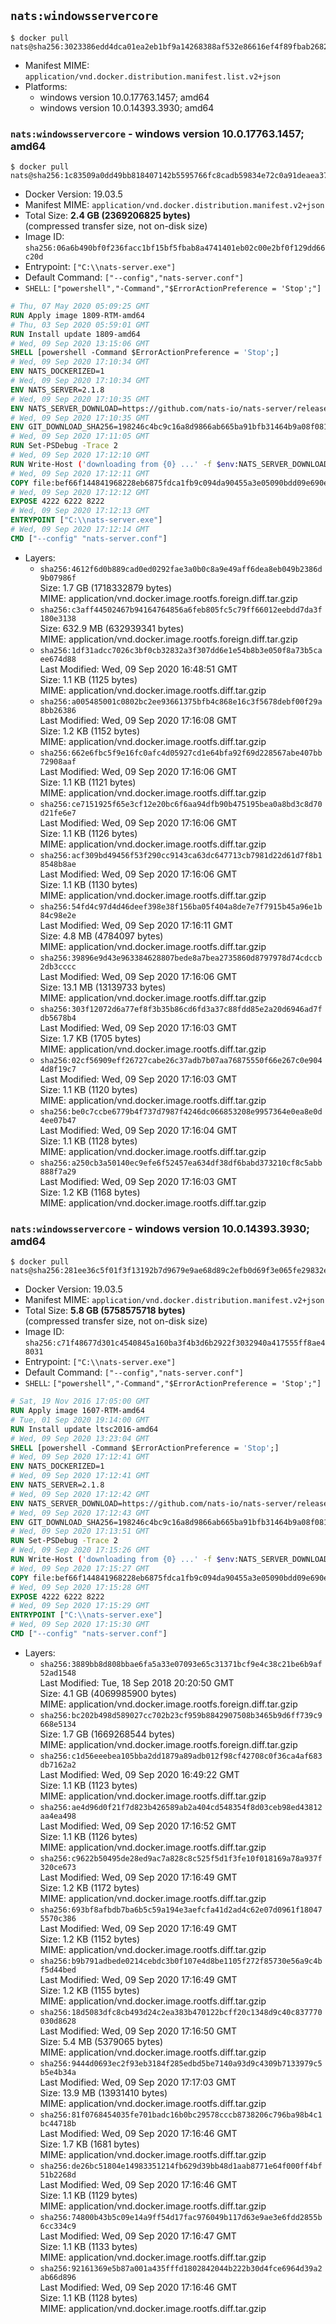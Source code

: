## `nats:windowsservercore`

```console
$ docker pull nats@sha256:3023386edd4dca01ea2eb1bf9a14268388af532e86616ef4f89fbab26823b78a
```

-	Manifest MIME: `application/vnd.docker.distribution.manifest.list.v2+json`
-	Platforms:
	-	windows version 10.0.17763.1457; amd64
	-	windows version 10.0.14393.3930; amd64

### `nats:windowsservercore` - windows version 10.0.17763.1457; amd64

```console
$ docker pull nats@sha256:1c83509a0dd49bb818407142b5595766fc8cadb59834e72c0a91deaea371ff34
```

-	Docker Version: 19.03.5
-	Manifest MIME: `application/vnd.docker.distribution.manifest.v2+json`
-	Total Size: **2.4 GB (2369206825 bytes)**  
	(compressed transfer size, not on-disk size)
-	Image ID: `sha256:06a6b490bf0f236facc1bf15bf5fbab8a4741401eb02c00e2bf0f129dd66c20d`
-	Entrypoint: `["C:\\nats-server.exe"]`
-	Default Command: `["--config","nats-server.conf"]`
-	`SHELL`: `["powershell","-Command","$ErrorActionPreference = 'Stop';"]`

```dockerfile
# Thu, 07 May 2020 05:09:25 GMT
RUN Apply image 1809-RTM-amd64
# Thu, 03 Sep 2020 05:59:01 GMT
RUN Install update 1809-amd64
# Wed, 09 Sep 2020 13:15:06 GMT
SHELL [powershell -Command $ErrorActionPreference = 'Stop';]
# Wed, 09 Sep 2020 17:10:34 GMT
ENV NATS_DOCKERIZED=1
# Wed, 09 Sep 2020 17:10:34 GMT
ENV NATS_SERVER=2.1.8
# Wed, 09 Sep 2020 17:10:35 GMT
ENV NATS_SERVER_DOWNLOAD=https://github.com/nats-io/nats-server/releases/download/v2.1.8/nats-server-v2.1.8-windows-amd64.zip
# Wed, 09 Sep 2020 17:10:35 GMT
ENV GIT_DOWNLOAD_SHA256=198246c4bc9c16a8d9866ab665ba91bfb31464b9a08f08108337b10ed4c23478
# Wed, 09 Sep 2020 17:11:05 GMT
RUN Set-PSDebug -Trace 2
# Wed, 09 Sep 2020 17:12:10 GMT
RUN Write-Host ('downloading from {0} ...' -f $env:NATS_SERVER_DOWNLOAD); 	[Net.ServicePointManager]::SecurityProtocol = [Net.SecurityProtocolType]::Tls12; 	Invoke-WebRequest -Uri $env:NATS_SERVER_DOWNLOAD -OutFile nats.zip; 		Write-Host ('verifying sha256 ({0}) ...' -f $env:GIT_DOWNLOAD_SHA256); 	if ((Get-FileHash nats.zip -Algorithm sha256).Hash -ne $env:GIT_DOWNLOAD_SHA256) { 		Write-Host 'FAILED!'; 		exit 1; 	}; 	Write-Host 'extracting nats.zip'; 	Expand-Archive -Path 'nats.zip' -DestinationPath .; 		Write-Host 'copying binary'; 	Copy-Item nats-server-v*/nats-server.exe -Destination C:\\nats-server.exe; 		Write-Host 'cleaning up'; 	Remove-Item -Force nats.zip; 	Remove-Item -Recurse -Force nats-server-v*; 		Write-Host 'complete.';
# Wed, 09 Sep 2020 17:12:11 GMT
COPY file:bef66f144841968228eb6875fdca1fb9c094da90455a3e05090bdd09e690e7ea in C:\nats-server.conf 
# Wed, 09 Sep 2020 17:12:12 GMT
EXPOSE 4222 6222 8222
# Wed, 09 Sep 2020 17:12:13 GMT
ENTRYPOINT ["C:\\nats-server.exe"]
# Wed, 09 Sep 2020 17:12:14 GMT
CMD ["--config" "nats-server.conf"]
```

-	Layers:
	-	`sha256:4612f6d0b889cad0ed0292fae3a0b0c8a9e49aff6dea8eb049b2386d9b07986f`  
		Size: 1.7 GB (1718332879 bytes)  
		MIME: application/vnd.docker.image.rootfs.foreign.diff.tar.gzip
	-	`sha256:c3aff44502467b94164764856a6feb805fc5c79ff66012eebdd7da3f180e3138`  
		Size: 632.9 MB (632939341 bytes)  
		MIME: application/vnd.docker.image.rootfs.foreign.diff.tar.gzip
	-	`sha256:1df31adcc7026c3bf0cb32832a3f307dd6e1e54b8b3e050f8a73b5caee674d88`  
		Last Modified: Wed, 09 Sep 2020 16:48:51 GMT  
		Size: 1.1 KB (1125 bytes)  
		MIME: application/vnd.docker.image.rootfs.diff.tar.gzip
	-	`sha256:a005485001c0802bc2ee93661375bfb4c868e16c3f5678debf00f29a8bb26386`  
		Last Modified: Wed, 09 Sep 2020 17:16:08 GMT  
		Size: 1.2 KB (1152 bytes)  
		MIME: application/vnd.docker.image.rootfs.diff.tar.gzip
	-	`sha256:662e6fbc5f9e16fc0afc4d05927cd1e64bfa92f69d228567abe407bb72908aaf`  
		Last Modified: Wed, 09 Sep 2020 17:16:06 GMT  
		Size: 1.1 KB (1121 bytes)  
		MIME: application/vnd.docker.image.rootfs.diff.tar.gzip
	-	`sha256:ce7151925f65e3cf12e20bc6f6aa94dfb90b475195bea0a8bd3c8d70d21fe6e7`  
		Last Modified: Wed, 09 Sep 2020 17:16:06 GMT  
		Size: 1.1 KB (1126 bytes)  
		MIME: application/vnd.docker.image.rootfs.diff.tar.gzip
	-	`sha256:acf309bd49456f53f290cc9143ca63dc647713cb7981d22d61d7f8b18548b8ae`  
		Last Modified: Wed, 09 Sep 2020 17:16:06 GMT  
		Size: 1.1 KB (1130 bytes)  
		MIME: application/vnd.docker.image.rootfs.diff.tar.gzip
	-	`sha256:54fd4c97d4d46deef398e38f156ba05f404a8de7e7f7915b45a96e1b84c98e2e`  
		Last Modified: Wed, 09 Sep 2020 17:16:11 GMT  
		Size: 4.8 MB (4784097 bytes)  
		MIME: application/vnd.docker.image.rootfs.diff.tar.gzip
	-	`sha256:39896e9d43e963384628807bede8a7bea2735860d8797978d74cdccb2db3cccc`  
		Last Modified: Wed, 09 Sep 2020 17:16:06 GMT  
		Size: 13.1 MB (13139733 bytes)  
		MIME: application/vnd.docker.image.rootfs.diff.tar.gzip
	-	`sha256:303f12072d6a77ef8f3b35b86cd6fd3a37c88fdd85e2a20d6946ad7fdb5678b4`  
		Last Modified: Wed, 09 Sep 2020 17:16:03 GMT  
		Size: 1.7 KB (1705 bytes)  
		MIME: application/vnd.docker.image.rootfs.diff.tar.gzip
	-	`sha256:02cf56909eff26727cabe26c37adb7b07aa76875550f66e267c0e9044d8f19c7`  
		Last Modified: Wed, 09 Sep 2020 17:16:03 GMT  
		Size: 1.1 KB (1120 bytes)  
		MIME: application/vnd.docker.image.rootfs.diff.tar.gzip
	-	`sha256:be0c7ccbe6779b4f737d7987f4246dc066853208e9957364e0ea8e0d4ee07b47`  
		Last Modified: Wed, 09 Sep 2020 17:16:04 GMT  
		Size: 1.1 KB (1128 bytes)  
		MIME: application/vnd.docker.image.rootfs.diff.tar.gzip
	-	`sha256:a250cb3a50140ec9efe6f52457ea634df38df6babd373210cf8c5abb888f7a29`  
		Last Modified: Wed, 09 Sep 2020 17:16:03 GMT  
		Size: 1.2 KB (1168 bytes)  
		MIME: application/vnd.docker.image.rootfs.diff.tar.gzip

### `nats:windowsservercore` - windows version 10.0.14393.3930; amd64

```console
$ docker pull nats@sha256:281ee36c5f01f3f13192b7d9679e9ae68d89c2efb0d69f3e065fe29832ebc1a7
```

-	Docker Version: 19.03.5
-	Manifest MIME: `application/vnd.docker.distribution.manifest.v2+json`
-	Total Size: **5.8 GB (5758575718 bytes)**  
	(compressed transfer size, not on-disk size)
-	Image ID: `sha256:c71f48677d301c4540845a160ba3f4b3d6b2922f3032940a417555ff8ae48031`
-	Entrypoint: `["C:\\nats-server.exe"]`
-	Default Command: `["--config","nats-server.conf"]`
-	`SHELL`: `["powershell","-Command","$ErrorActionPreference = 'Stop';"]`

```dockerfile
# Sat, 19 Nov 2016 17:05:00 GMT
RUN Apply image 1607-RTM-amd64
# Tue, 01 Sep 2020 19:14:00 GMT
RUN Install update ltsc2016-amd64
# Wed, 09 Sep 2020 13:23:04 GMT
SHELL [powershell -Command $ErrorActionPreference = 'Stop';]
# Wed, 09 Sep 2020 17:12:41 GMT
ENV NATS_DOCKERIZED=1
# Wed, 09 Sep 2020 17:12:41 GMT
ENV NATS_SERVER=2.1.8
# Wed, 09 Sep 2020 17:12:42 GMT
ENV NATS_SERVER_DOWNLOAD=https://github.com/nats-io/nats-server/releases/download/v2.1.8/nats-server-v2.1.8-windows-amd64.zip
# Wed, 09 Sep 2020 17:12:43 GMT
ENV GIT_DOWNLOAD_SHA256=198246c4bc9c16a8d9866ab665ba91bfb31464b9a08f08108337b10ed4c23478
# Wed, 09 Sep 2020 17:13:51 GMT
RUN Set-PSDebug -Trace 2
# Wed, 09 Sep 2020 17:15:26 GMT
RUN Write-Host ('downloading from {0} ...' -f $env:NATS_SERVER_DOWNLOAD); 	[Net.ServicePointManager]::SecurityProtocol = [Net.SecurityProtocolType]::Tls12; 	Invoke-WebRequest -Uri $env:NATS_SERVER_DOWNLOAD -OutFile nats.zip; 		Write-Host ('verifying sha256 ({0}) ...' -f $env:GIT_DOWNLOAD_SHA256); 	if ((Get-FileHash nats.zip -Algorithm sha256).Hash -ne $env:GIT_DOWNLOAD_SHA256) { 		Write-Host 'FAILED!'; 		exit 1; 	}; 	Write-Host 'extracting nats.zip'; 	Expand-Archive -Path 'nats.zip' -DestinationPath .; 		Write-Host 'copying binary'; 	Copy-Item nats-server-v*/nats-server.exe -Destination C:\\nats-server.exe; 		Write-Host 'cleaning up'; 	Remove-Item -Force nats.zip; 	Remove-Item -Recurse -Force nats-server-v*; 		Write-Host 'complete.';
# Wed, 09 Sep 2020 17:15:27 GMT
COPY file:bef66f144841968228eb6875fdca1fb9c094da90455a3e05090bdd09e690e7ea in C:\nats-server.conf 
# Wed, 09 Sep 2020 17:15:28 GMT
EXPOSE 4222 6222 8222
# Wed, 09 Sep 2020 17:15:29 GMT
ENTRYPOINT ["C:\\nats-server.exe"]
# Wed, 09 Sep 2020 17:15:30 GMT
CMD ["--config" "nats-server.conf"]
```

-	Layers:
	-	`sha256:3889bb8d808bbae6fa5a33e07093e65c31371bcf9e4c38c21be6b9af52ad1548`  
		Last Modified: Tue, 18 Sep 2018 20:20:50 GMT  
		Size: 4.1 GB (4069985900 bytes)  
		MIME: application/vnd.docker.image.rootfs.foreign.diff.tar.gzip
	-	`sha256:bc202b498d589027cc702b23cf959b8842907508b3465b9d6ff739c9668e5134`  
		Size: 1.7 GB (1669268544 bytes)  
		MIME: application/vnd.docker.image.rootfs.foreign.diff.tar.gzip
	-	`sha256:c1d56eeebea105bba2dd1879a89adb012f98cf42708c0f36ca4af683db7162a2`  
		Last Modified: Wed, 09 Sep 2020 16:49:22 GMT  
		Size: 1.1 KB (1123 bytes)  
		MIME: application/vnd.docker.image.rootfs.diff.tar.gzip
	-	`sha256:ae4d96d0f21f7d823b426589ab2a404cd548354f8d03ceb98ed43812aa4ea498`  
		Last Modified: Wed, 09 Sep 2020 17:16:52 GMT  
		Size: 1.1 KB (1126 bytes)  
		MIME: application/vnd.docker.image.rootfs.diff.tar.gzip
	-	`sha256:c9622b50495de28ed9ac7a828c8c525f5d1f3fe10f018169a78a937f320ce673`  
		Last Modified: Wed, 09 Sep 2020 17:16:49 GMT  
		Size: 1.2 KB (1172 bytes)  
		MIME: application/vnd.docker.image.rootfs.diff.tar.gzip
	-	`sha256:693bf8afbdb7ba6b5c59a194e3aefcfa41d2ad4c62e07d0961f180475570c386`  
		Last Modified: Wed, 09 Sep 2020 17:16:49 GMT  
		Size: 1.2 KB (1152 bytes)  
		MIME: application/vnd.docker.image.rootfs.diff.tar.gzip
	-	`sha256:b9b791adbede0214cebdc3b0f107e4d8be1105f272f85730e56a9c4bf5d44bed`  
		Last Modified: Wed, 09 Sep 2020 17:16:49 GMT  
		Size: 1.2 KB (1155 bytes)  
		MIME: application/vnd.docker.image.rootfs.diff.tar.gzip
	-	`sha256:18d5083dfc8cb493d24c2ea383b470122bcff20c1348d9c40c837770030d8628`  
		Last Modified: Wed, 09 Sep 2020 17:16:50 GMT  
		Size: 5.4 MB (5379065 bytes)  
		MIME: application/vnd.docker.image.rootfs.diff.tar.gzip
	-	`sha256:9444d0693ec2f93eb3184f285edbd5be7140a93d9c4309b7133979c5b5e4b34a`  
		Last Modified: Wed, 09 Sep 2020 17:17:03 GMT  
		Size: 13.9 MB (13931410 bytes)  
		MIME: application/vnd.docker.image.rootfs.diff.tar.gzip
	-	`sha256:81f0768454035fe701badc16b0bc29578cccb8738206c796ba98b4c1bc44718b`  
		Last Modified: Wed, 09 Sep 2020 17:16:46 GMT  
		Size: 1.7 KB (1681 bytes)  
		MIME: application/vnd.docker.image.rootfs.diff.tar.gzip
	-	`sha256:de26bc51804e14983351214fb629d39bb48d1aab8771e64f000ff4bf51b2268d`  
		Last Modified: Wed, 09 Sep 2020 17:16:46 GMT  
		Size: 1.1 KB (1129 bytes)  
		MIME: application/vnd.docker.image.rootfs.diff.tar.gzip
	-	`sha256:74800b43b5c09e14a9ff54d17fac976049b117d63e9ae3e6fdd2855b6cc334c9`  
		Last Modified: Wed, 09 Sep 2020 17:16:47 GMT  
		Size: 1.1 KB (1133 bytes)  
		MIME: application/vnd.docker.image.rootfs.diff.tar.gzip
	-	`sha256:92161369e5b87a001a435fffd1802842044b222b30d4fce6964d39a2ab66d896`  
		Last Modified: Wed, 09 Sep 2020 17:16:46 GMT  
		Size: 1.1 KB (1128 bytes)  
		MIME: application/vnd.docker.image.rootfs.diff.tar.gzip
